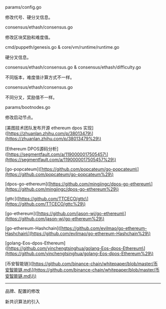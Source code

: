 params/config.go

修改代号、硬分叉信息。

consensus/ethash/consensus.go

修改区块奖励和难度值。

cmd/puppeth/genesis.go & core/vm/runtime/runtime.go

硬分叉信息。

consensus/ethash/consensus.go & consensus/ethash/difficulty.go

不同版本，难度值计算方式不一样。

consensus/ethash/consensus.go

不同分叉，奖励值不一样。

params/bootnodes.go

修改启动节点。

\[美图技术团队发布开源 ethereum dpos 实现\]\([https://zhuanlan.zhihu.com/p/38013479\](https://zhuanlan.zhihu.com/p/38013479%29\)

\[Ethereum DPOS源码分析\]\([https://segmentfault.com/a/1190000017505457\](https://segmentfault.com/a/1190000017505457%29\)

\[go-popcateum\]\([https://github.com/popcateum/go-popcateum\](https://github.com/popcateum/go-popcateum%29\)

\[dpos-go-ethereum\]\([https://github.com/mingjingc/dpos-go-ethereum\](https://github.com/mingjingc/dpos-go-ethereum%29\)

\[gttc\]\([https://github.com/TTCECO/gttc\](https://github.com/TTCECO/gttc%29\)

\[go-ethereum\]\([https://github.com/jason-wj/go-ethereum\](https://github.com/jason-wj/go-ethereum%29\)

\[go-ethereum-Hashchain\]\([https://github.com/evilmao/go-ethereum-Hashchain\](https://github.com/evilmao/go-ethereum-Hashchain%29\)

\[golang-Eos-dpos-Ethereum\]\([https://github.com/yinchengtsinghua/golang-Eos-dpos-Ethereum\](https://github.com/yinchengtsinghua/golang-Eos-dpos-Ethereum%29\)

\[币安智能链\]\([https://github.com/binance-chain/whitepaper/blob/master/币安智能链.md\](https://github.com/binance-chain/whitepaper/blob/master/币安智能链.md\)\)

-----------

品牌、配置的修改

新共识算法的引入

